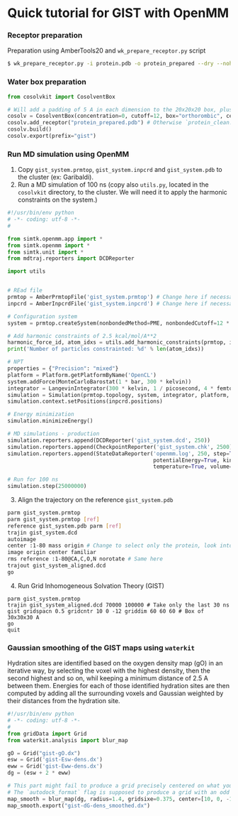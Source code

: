 # Quick tutorial for GIST with OpenMM

### Receptor preparation

Preparation using AmberTools20 and `wk_prepare_receptor.py` script
```bash
$ wk_prepare_receptor.py -i protein.pdb -o protein_prepared --dry --nohyd --pdb
```

### Water box preparation
```python
from cosolvkit import CosolventBox

# Will add a padding of 5 A in each dimension to the 20x20x20 box, plus 12 A of padding for the water 
cosolv = CosolventBox(concentration=0, cutoff=12, box="orthorombic", center=[10, 0, -12], box_size=[20, 20, 20])
cosolv.add_receptor("protein_prepared.pdb") # Otherwise `protein_clean.pdb` if fails
cosolv.build()
cosolv.export(prefix="gist")
```

### Run MD simulation using OpenMM
1. Copy `gist_system.prmtop`, `gist_system.inpcrd` and `gist_system.pdb` to the cluster (ex: Garibaldi).
2. Run a MD simulation of 100 ns (copy also `utils.py`, located in the `cosolvkit` directory, to the cluster. We will need it to apply the harmonic constraints on the system.)

```python
#!/usr/bin/env python
# -*- coding: utf-8 -*-
#

from simtk.openmm.app import *
from simtk.openmm import *
from simtk.unit import *
from mdtraj.reporters import DCDReporter

import utils


# REad file
prmtop = AmberPrmtopFile('gist_system.prmtop') # Change here if necessary
inpcrd = AmberInpcrdFile('gist_system.inpcrd') # Change here if necessary

# Configuration system
system = prmtop.createSystem(nonbondedMethod=PME, nonbondedCutoff=12 * angstrom, constraints=HBonds, hydrogenMass=3 * amu)

# Add harmonic constraints of 2.5 kcal/mol/A**2
harmonic_force_id, atom_idxs = utils.add_harmonic_constraints(prmtop, inpcrd, system, "protein and not element H", 2.5)
print('Number of particles constrainted: %d' % len(atom_idxs))

# NPT
properties = {"Precision": "mixed"}
platform = Platform.getPlatformByName('OpenCL')
system.addForce(MonteCarloBarostat(1 * bar, 300 * kelvin))
integrator = LangevinIntegrator(300 * kelvin, 1 / picosecond, 4 * femtoseconds)
simulation = Simulation(prmtop.topology, system, integrator, platform, properties)
simulation.context.setPositions(inpcrd.positions)

# Energy minimization
simulation.minimizeEnergy()

# MD simulations - production
simulation.reporters.append(DCDReporter('gist_system.dcd', 250))
simulation.reporters.append(CheckpointReporter('gist_system.chk', 2500))
simulation.reporters.append(StateDataReporter('openmm.log', 250, step=True, time=True, 
                                              potentialEnergy=True, kineticEnergy=True, totalEnergy=True, 
                                              temperature=True, volume=True, density=True, speed=True))

# Run for 100 ns
simulation.step(25000000)
```

3. Align the trajectory on the reference `gist_system.pdb`
```bash 
parm gist_system.prmtop
parm gist_system.prmtop [ref]
reference gist_system.pdb parm [ref]
trajin gist_system.dcd
autoimage
center :1-80 mass origin # Change to select only the protein, look into gist_system.pdb for last protein resid
image origin center familiar
rms reference :1-80@CA,C,O,N norotate # Same here
trajout gist_system_aligned.dcd
go
```

4. Run Grid Inhomogeneous Solvation Theory (GIST)
```
parm gist_system.prmtop
trajin gist_system_aligned.dcd 70000 100000 # Take only the last 30 ns
gist gridspacn 0.5 gridcntr 10 0 -12 griddim 60 60 60 # Box of 30x30x30 A
go
quit
```

### Gaussian smoothing of the GIST maps using `waterkit`
Hydration sites are identified based on the oxygen density map (gO) in an iterative way, by selecting the voxel with the highest density, then the second highest and so on, whil keeping a minimum distance of 2.5 A between them. Energies for each of those identified hydration sites are then computed by adding all the surrounding voxels and Gaussian weighted by their distances from the hydration site.

```python
#!/usr/bin/env python
# -*- coding: utf-8 -*-
#
from gridData import Grid
from waterkit.analysis import blur_map

gO = Grid("gist-gO.dx")
esw = Grid('gist-Esw-dens.dx')
eww = Grid('gist-Eww-dens.dx')
dg = (esw + 2 * eww)

# This part might fail to produce a grid precisely centered on what you asked for...
# The `autodock_format` flag is supposed to produce a grid with an odd number of points
map_smooth = blur_map(dg, radius=1.4, gridsixe=0.375, center=[10, 0, -12], box_size=[20, 20, 20], autodock_format=True)
map_smooth.export("gist-dG-dens_smoothed.dx")
```
